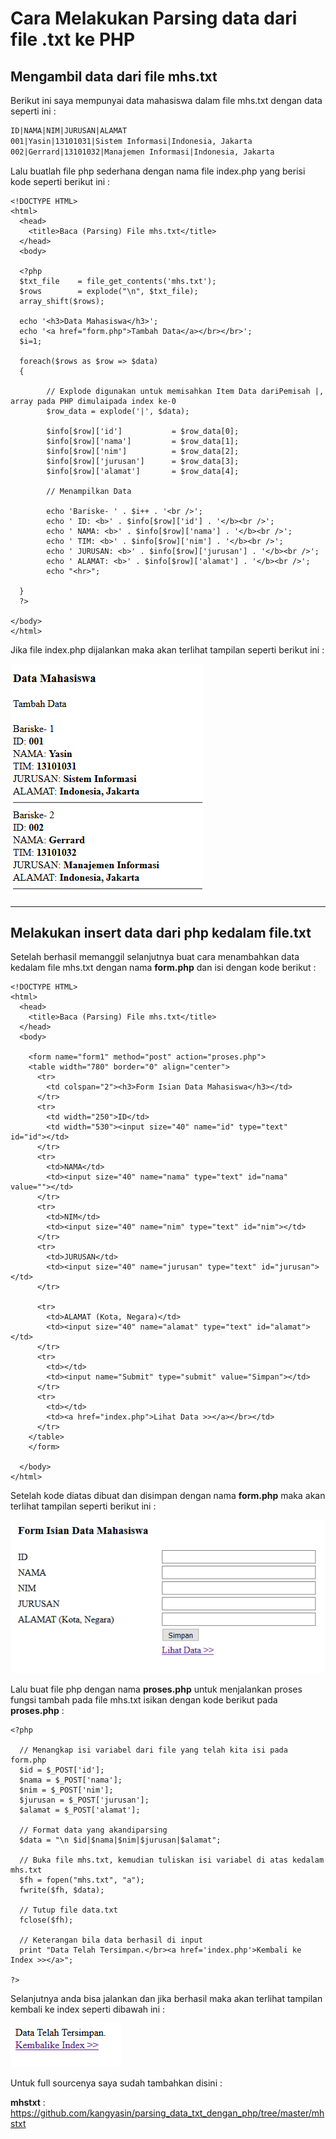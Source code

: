 # Cara Melakukan Parsing data dari file .txt ke PHP

## Mengambil data dari file mhs.txt

Berikut ini saya mempunyai data mahasiswa dalam file mhs.txt dengan data seperti ini :

```markdown
ID|NAMA|NIM|JURUSAN|ALAMAT
001|Yasin|13101031|Sistem Informasi|Indonesia, Jakarta
002|Gerrard|13101032|Manajemen Informasi|Indonesia, Jakarta
```

Lalu buatlah file php sederhana dengan nama file index.php yang berisi kode seperti berikut ini :

```php+HTML
<!DOCTYPE HTML>
<html>
  <head>
    <title>Baca (Parsing) File mhs.txt</title>
  </head>
  <body>

  <?php
  $txt_file    = file_get_contents('mhs.txt');
  $rows        = explode("\n", $txt_file);
  array_shift($rows);

  echo '<h3>Data Mahasiswa</h3>';
  echo '<a href="form.php">Tambah Data</a></br></br>';
  $i=1;

  foreach($rows as $row => $data)
  {

        // Explode digunakan untuk memisahkan Item Data dariPemisah |, array pada PHP dimulaipada index ke-0
        $row_data = explode('|', $data);

        $info[$row]['id']           = $row_data[0];
        $info[$row]['nama']         = $row_data[1];
        $info[$row]['nim']          = $row_data[2];
        $info[$row]['jurusan']      = $row_data[3];
        $info[$row]['alamat']       = $row_data[4];

        // Menampilkan Data

        echo 'Bariske- ' . $i++ . '<br />';
        echo ' ID: <b>' . $info[$row]['id'] . '</b><br />';
        echo ' NAMA: <b>' . $info[$row]['nama'] . '</b><br />';
        echo ' TIM: <b>' . $info[$row]['nim'] . '</b><br />';
        echo ' JURUSAN: <b>' . $info[$row]['jurusan'] . '</b><br />';
        echo ' ALAMAT: <b>' . $info[$row]['alamat'] . '</b><br />';
        echo "<hr>";

  }
  ?>

</body>
</html>
```

Jika file index.php dijalankan maka akan terlihat tampilan seperti berikut ini :

![Fetch](https://raw.githubusercontent.com/kangyasin/parsing_data_txt_dengan_php/master/screenshoot/fetch_data.PNG)

------

## Melakukan insert data dari php kedalam file.txt

Setelah berhasil memanggil selanjutnya buat cara menambahkan data kedalam file mhs.txt dengan nama **form.php** dan isi dengan kode berikut :

```php+HTML
<!DOCTYPE HTML>
<html>
  <head>
    <title>Baca (Parsing) File mhs.txt</title>
  </head>
  <body>
 
    <form name="form1" method="post" action="proses.php">
    <table width="780" border="0" align="center">
      <tr>
        <td colspan="2"><h3>Form Isian Data Mahasiswa</h3></td>
      </tr>
      <tr>
        <td width="250">ID</td>
        <td width="530"><input size="40" name="id" type="text" id="id"></td>
      </tr>
      <tr>
        <td>NAMA</td>
        <td><input size="40" name="nama" type="text" id="nama" value=""></td>
      </tr>
      <tr>
        <td>NIM</td>
        <td><input size="40" name="nim" type="text" id="nim"></td>
      </tr>
      <tr>
        <td>JURUSAN</td>
        <td><input size="40" name="jurusan" type="text" id="jurusan"></td>
      </tr>
 
      <tr>
        <td>ALAMAT (Kota, Negara)</td>
        <td><input size="40" name="alamat" type="text" id="alamat"></td>
      </tr>
      <tr>
        <td></td>
        <td><input name="Submit" type="submit" value="Simpan"></td>
      </tr>
      <tr>
        <td></td>
        <td><a href="index.php">Lihat Data >></a></br></td>
      </tr>
    </table>
    </form>
 
  </body>
</html>

```

Setelah kode diatas dibuat dan disimpan dengan nama **form.php** maka akan terlihat tampilan seperti berikut ini :

![Form](https://raw.githubusercontent.com/kangyasin/parsing_data_txt_dengan_php/master/screenshoot/form.PNG)



Lalu buat file php dengan nama **proses.php** untuk menjalankan proses fungsi tambah pada file mhs.txt isikan dengan kode berikut pada **proses.php** :

```php+HTML
<?php
 
  // Menangkap isi variabel dari file yang telah kita isi pada form.php
  $id = $_POST['id'];
  $nama = $_POST['nama'];
  $nim = $_POST['nim'];
  $jurusan = $_POST['jurusan'];
  $alamat = $_POST['alamat'];
 
  // Format data yang akandiparsing
  $data = "\n $id|$nama|$nim|$jurusan|$alamat";
 
  // Buka file mhs.txt, kemudian tuliskan isi variabel di atas kedalam mhs.txt
  $fh = fopen("mhs.txt", "a");
  fwrite($fh, $data);
 
  // Tutup file data.txt
  fclose($fh);
 
  // Keterangan bila data berhasil di input
  print "Data Telah Tersimpan.</br><a href='index.php'>Kembali ke Index >></a>";
 
?>
```

Selanjutnya anda bisa jalankan dan jika berhasil maka akan terlihat tampilan kembali ke index seperti dibawah ini :

![Saved](https://raw.githubusercontent.com/kangyasin/parsing_data_txt_dengan_php/master/screenshoot/saved.PNG)

Untuk full sourcenya saya sudah tambahkan disini :

**mhstxt** : https://github.com/kangyasin/parsing_data_txt_dengan_php/tree/master/mhstxt
